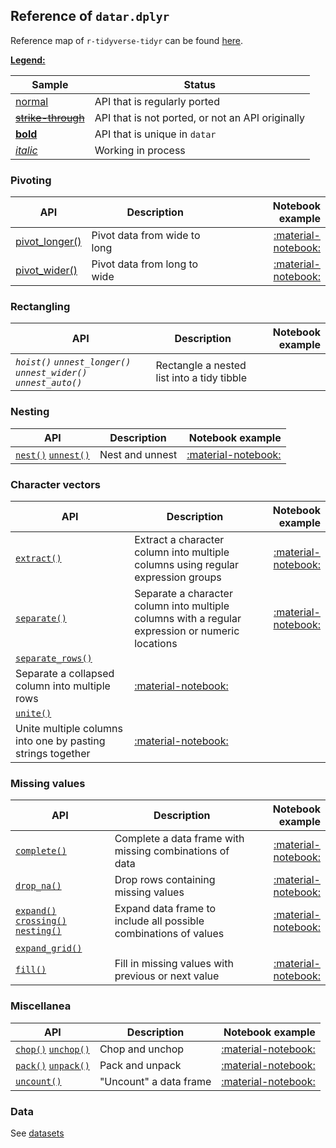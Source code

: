 <style>
.md-typeset__table {
   min-width: 100%;
}

.md-typeset table:not([class]) {
    display: table;
    max-width: 80%;
}
</style>

## Reference of `datar.dplyr`

Reference map of `r-tidyverse-tidyr` can be found [here][1].

<u>**Legend:**</u>

|Sample|Status|
|---|---|
|[normal]()|API that is regularly ported|
|<s>[strike-through]()</s>|API that is not ported, or not an API originally|
|[**bold**]()|API that is unique in `datar`|
|[_italic_]()|Working in process|

### Pivoting

|API|Description|Notebook example|
|---|---|---:|
|[pivot_longer()][26]|Pivot data from wide to long|[:material-notebook:][27]|
|[pivot_wider()][28]|Pivot data from long to wide|[:material-notebook:][29]|

### Rectangling

|API|Description|Notebook example|
|---|---|---:|
|_`hoist()`_ _`unnest_longer()`_ _`unnest_wider()`_ _`unnest_auto()`_|Rectangle a nested list into a tidy tibble||

### Nesting

|API|Description|Notebook example|
|---|---|---:|
|[`nest()`][9] [`unnest()`][10]|Nest and unnest|[:material-notebook:][11]|

### Character vectors

|API|Description|Notebook example|
|---|---|---:|
|[`extract()`][22]|Extract a character column into multiple columns using regular expression groups|[:material-notebook:][23]|
|[`separate()`][30]|Separate a character column into multiple columns with a regular expression or numeric locations|[:material-notebook:][31]|
|[`separate_rows()`][34]|
Separate a collapsed column into multiple rows|[:material-notebook:][35]|
|[`unite()`][36]|
Unite multiple columns into one by pasting strings together|[:material-notebook:][37]|

### Missing values

|API|Description|Notebook example|
|---|---|---:|
|[`complete()`][18]|Complete a data frame with missing combinations of data|[:material-notebook:][19]|
|[`drop_na()`][20]|Drop rows containing missing values|[:material-notebook:][21]|
|[`expand()`][12] [`crossing()`][13] [`nesting()`][14]|Expand data frame to include all possible combinations of values|[:material-notebook:][15]|
|[`expand_grid()`][16]|
|[`fill()`][24]|Fill in missing values with previous or next value|[:material-notebook:][25]|

### Miscellanea

|API|Description|Notebook example|
|---|---|---:|
|[`chop()`][3] [`unchop()`][4]|Chop and unchop|[:material-notebook:][5]|
|[`pack()`][6] [`unpack()`][7]|Pack and unpack|[:material-notebook:][8]|
|[`uncount()`][32]|"Uncount" a data frame|[:material-notebook:][33]|

### Data

See [datasets][2]

[1]: https://tidyr.tidyverse.org/reference/index.html
[2]: ../datasets
[3]: ../../api/datar.tidyr.chop/#datar.tidyr.chop.chop
[4]: ../../api/datar.tidyr.chop/#datar.tidyr.chop.unchop
[5]: ../../notebooks/chop
[6]: ../../api/datar.tidyr.pack/#datar.tidyr.pack.pack
[7]: ../../api/datar.tidyr.pack/#datar.tidyr.pack.unpack
[8]: ../../notebooks/chop
[9]: ../../api/datar.tidyr.nest/#datar.tidyr.nest.nest
[10]: ../../api/datar.tidyr.nest/#datar.tidyr.nest.unnest
[11]: ../../notebooks/nest
[12]: ../../api/datar.tidyr.expand/#datar.tidyr.expand.expand
[13]: ../../api/datar.tidyr.expand/#datar.tidyr.expand.crossing
[14]: ../../api/datar.tidyr.expand/#datar.tidyr.expand.nesting
[15]: ../../notebooks/expand
[16]: ../../api/datar.tidyr.expand/#datar.tidyr.expand.expand_grid
[17]: ../../notebooks/expand_grid
[18]: ../../api/datar.tidyr.complete/#datar.tidyr.complete.complete
[19]: ../../notebooks/complete
[20]: ../../api/datar.tidyr.drop_na/#datar.tidyr.drop_na.drop_na
[21]: ../../notebooks/drop_na
[22]: ../../api/datar.tidyr.extract/#datar.tidyr.extract.extract
[23]: ../../notebooks/extract
[24]: ../../api/datar.tidyr.fill/#datar.tidyr.fill.fill
[25]: ../../notebooks/fill
[26]: ../../api/datar.tidyr.pivot_long/#datar.tidyr.pivot_long.pivot_longer
[27]: ../../notebooks/pivot_longer
[28]: ../../api/datar.tidyr.pivot_wide/#datar.tidyr.pivot_wide.pivot_wider
[29]: ../../notebooks/pivot_wider
[30]: ../../api/datar.tidyr.separate/#datar.tidyr.separate.separate
[31]: ../../notebooks/separate
[32]: ../../api/datar.tidyr.uncount/#datar.tidyr.uncount.uncount
[33]: ../../notebooks/uncount
[34]: ../../api/datar.tidyr.separate/#datar.tidyr.separate.separate_rows
[35]: ../../notebooks/separate
[36]: ../../api/datar.tidyr.unite/#datar.tidyr.unite.unite
[37]: ../../notebooks/unite
